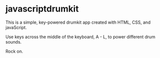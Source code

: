 # javascriptdrumkit

This is a simple, key-powered drumkit app created with HTML, CSS, and javaScript. 

Use keys across the middle of the keyboard, A - L, to power different drum sounds. 

Rock on. 
